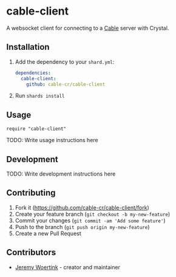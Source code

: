 # cable-client

A websocket client for connecting to a [Cable](https://github.com/cable-cr/cable) server with Crystal.

## Installation

1. Add the dependency to your `shard.yml`:

   ```yaml
   dependencies:
     cable-client:
       github: cable-cr/cable-client
   ```

2. Run `shards install`

## Usage

```crystal
require "cable-client"
```

TODO: Write usage instructions here

## Development

TODO: Write development instructions here

## Contributing

1. Fork it (<https://github.com/cable-cr/cable-client/fork>)
2. Create your feature branch (`git checkout -b my-new-feature`)
3. Commit your changes (`git commit -am 'Add some feature'`)
4. Push to the branch (`git push origin my-new-feature`)
5. Create a new Pull Request

## Contributors

- [Jeremy Woertink](https://github.com/jwoertink) - creator and maintainer
